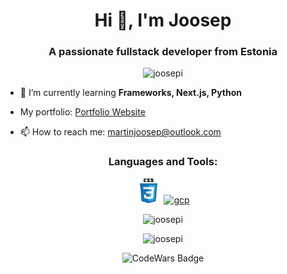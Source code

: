 <h1 align="center">Hi 👋, I'm Joosep</h1>
<h3 align="center">A passionate fullstack developer from Estonia</h3>

<p align="center">
  <img src="https://komarev.com/ghpvc/?username=joosepi&label=Profile%20views&color=927c7c&style=plastic" alt="joosepi" />
</p>

- 🌱 I’m currently learning **Frameworks, Next.js, Python**

- My portfolio: [Portfolio Website](https://portfolio-website-main-dun.vercel.app)

- 📫 How to reach me: [martinjoosep@outlook.com](mailto:martinjoosep@outlook.com)


<h3 align="center">Languages and Tools:</h3>
<p align="center">
  <a href="https://www.w3schools.com/css/" target="_blank" rel="noreferrer"><img src="https://raw.githubusercontent.com/devicons/devicon/master/icons/css3/css3-original-wordmark.svg" alt="css3" width="40" height="40" /></a>
  <a href="https://cloud.google.com" target="_blank" rel="noreferrer"><img src="https://www.vectorlogo.zone/logos/google_cloud/google_cloud-icon.svg" alt="gcp" width="40" height="40" /></a>
  <!-- Add more icons for your languages and tools -->
</p>

<p align="center">
  <img src="https://github-readme-stats.vercel.app/api/top-langs?username=joosepi&show_icons=true&theme=dark&text_color=ffffff&locale=en&layout=compact" alt="joosepi" />
</p>

<p align="center">
  <img src="https://github-readme-streak-stats.herokuapp.com/?user=joosepi&theme=dark" alt="joosepi" />
</p>

<!-- Add CodeWars badge -->
<p align="center">
  <img src="https://www.codewars.com/users/Joosepi/badges/large" alt="CodeWars Badge" />
</p>
